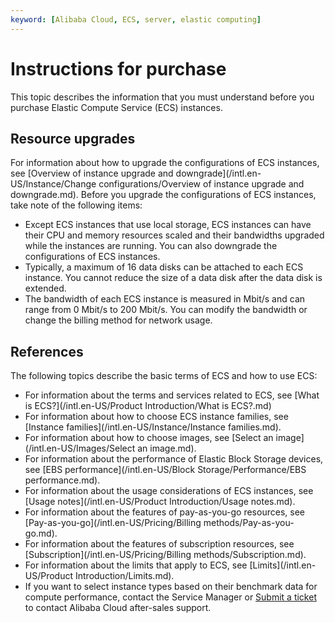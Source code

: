 ```yaml
---
keyword: [Alibaba Cloud, ECS, server, elastic computing]
---
```


# Instructions for purchase

This topic describes the information that you must understand before you purchase Elastic Compute Service \(ECS\) instances.

## Resource upgrades

For information about how to upgrade the configurations of ECS instances, see [Overview of instance upgrade and downgrade](/intl.en-US/Instance/Change configurations/Overview of instance upgrade and downgrade.md). Before you upgrade the configurations of ECS instances, take note of the following items:

-   Except ECS instances that use local storage, ECS instances can have their CPU and memory resources scaled and their bandwidths upgraded while the instances are running. You can also downgrade the configurations of ECS instances.
-   Typically, a maximum of 16 data disks can be attached to each ECS instance. You cannot reduce the size of a data disk after the data disk is extended.
-   The bandwidth of each ECS instance is measured in Mbit/s and can range from 0 Mbit/s to 200 Mbit/s. You can modify the bandwidth or change the billing method for network usage.

## References

The following topics describe the basic terms of ECS and how to use ECS:

-   For information about the terms and services related to ECS, see [What is ECS?](/intl.en-US/Product Introduction/What is ECS?.md)
-   For information about how to choose ECS instance families, see [Instance families](/intl.en-US/Instance/Instance families.md).
-   For information about how to choose images, see [Select an image](/intl.en-US/Images/Select an image.md).
-   For information about the performance of Elastic Block Storage devices, see [EBS performance](/intl.en-US/Block Storage/Performance/EBS performance.md).
-   For information about the usage considerations of ECS instances, see [Usage notes](/intl.en-US/Product Introduction/Usage notes.md).
-   For information about the features of pay-as-you-go resources, see [Pay-as-you-go](/intl.en-US/Pricing/Billing methods/Pay-as-you-go.md).
-   For information about the features of subscription resources, see [Subscription](/intl.en-US/Pricing/Billing methods/Subscription.md).
-   For information about the limits that apply to ECS, see [Limits](/intl.en-US/Product Introduction/Limits.md).
-   If you want to select instance types based on their benchmark data for compute performance, contact the Service Manager or [Submit a ticket](https://workorder-intl.console.aliyun.com/#/ticket/createIndex) to contact Alibaba Cloud after-sales support.

